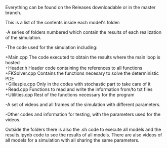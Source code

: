 Everything can be found on the Releases downloadable or in the master branch.

This is a list of the contents inside each model's folder: 

-A series of folders numbered which contain the results of each realization of the simulation.

-The code used for the simulation including:

  +Main.cpp The code executed to obtain the results where the main loop is hosted  
  +Header.h Header code containing the references to all functions  
  +FKSolver.cpp Contains the functions necesary to solve the deterministic PDE  
  +Gillespie.cpp Only in the codes with stochastic part to take care of it 
  +Read.cpp Functions to read and write the information from/to txt files 
  +Utilities.cpp Rest of the functions necessary for the program
  
-A set of videos and all frames of the simulation with different parameters.

-Other codes and information for testing, with the parameters used for the videos.


Outside the folders there is also the .sh code to execute all models and the results.ipynb code to see the results of all models.
There are also videos of all models for a simulation with all sharing the same parameters.
